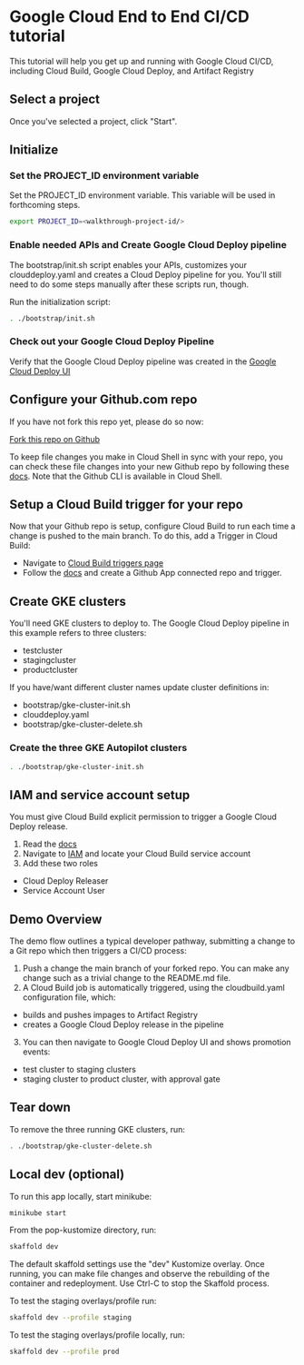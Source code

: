 <walkthrough-metadata>
  <meta name="title" content="Google Cloud CI/CD End-to-End Demo" />
  <meta name="description" content="Guide for helping you get up and running with Google Cloud CI/CD" />
  <meta name="component_id" content="102" />
</walkthrough-metadata>

<walkthrough-disable-features toc></walkthrough-disable-features>

# Google Cloud End to End CI/CD tutorial
This tutorial will help you get up and running with Google Cloud CI/CD, including Cloud Build, Google Cloud Deploy, and Artifact Registry

## Select a project

<walkthrough-project-setup billing="true"></walkthrough-project-setup>

Once you've selected a project, click "Start".

## Initialize

### Set the PROJECT_ID environment variable

Set the PROJECT_ID environment variable. This variable will be used in forthcoming steps.
```bash
export PROJECT_ID=<walkthrough-project-id/>
```

### Enable needed APIs and Create Google Cloud Deploy pipeline
The 
<walkthrough-editor-open-file filePath="bootstrap/init.sh">bootstrap/init.sh</walkthrough-editor-open-file>
script enables your APIs, customizes your 
<walkthrough-editor-open-file filePath="clouddeploy.yaml">
clouddeploy.yaml
</walkthrough-editor-open-file> 
and creates a Cloud Deploy pipeline for you. You'll still need to do some steps manually after these scripts run, though.

Run the initialization script:
```bash
. ./bootstrap/init.sh
```

### Check out your Google Cloud Deploy Pipeline

Verify that the Google Cloud Deploy pipeline was created in the 
[Google Cloud Deploy UI](https://console.cloud.google.com/deploy/delivery-pipelines)

## Configure your Github.com repo

If you have not fork this repo yet, please do so now:

[Fork this repo on Github](https://github.com/vszal/pop-kustomize/fork)

To keep file changes you make in Cloud Shell in sync with your repo, you can check these file changes into your new Github repo by following these [docs](https://docs.github.com/en/get-started/importing-your-projects-to-github/importing-source-code-to-github/adding-locally-hosted-code-to-github). Note that the Github CLI is available in Cloud Shell.


## Setup a Cloud Build trigger for your repo
Now that your Github repo is setup, configure Cloud Build to run each time a change is pushed to the main branch. To do this, add a Trigger in Cloud Build:
  * Navigate to [Cloud Build triggers page](https://console.cloud.google.com/cloud-build/triggers)
  * Follow the [docs](https://cloud.google.com/build/docs/automating-builds/build-repos-from-github) and create a Github App connected repo and trigger.

## Create GKE clusters
You'll need GKE clusters to deploy to. The Google Cloud Deploy pipeline in this example refers to three clusters:
* testcluster
* stagingcluster
* productcluster

If you have/want different cluster names update cluster definitions in:
* <walkthrough-editor-select-regex filePath="bootstrap/gke-cluster-init.sh" regex="cluster">bootstrap/gke-cluster-init.sh</walkthrough-editor-select-regex>
* <walkthrough-editor-select-regex filePath="clouddeploy.yaml" regex="cluster">clouddeploy.yaml</walkthrough-editor-select-regex>
* <walkthrough-editor-select-regex filePath="bootstrap/gke-cluster-delete.sh" regex="cluster">bootstrap/gke-cluster-delete.sh</walkthrough-editor-select-regex>


### Create the three GKE Autopilot clusters

```bash
. ./bootstrap/gke-cluster-init.sh
```

## IAM and service account setup
You must give Cloud Build explicit permission to trigger a Google Cloud Deploy release.
1. Read the [docs](https://cloud.google.com/deploy/docs/integrating)
2. Navigate to [IAM](https://console.cloud.google.com/iam-admin/iam) and locate your Cloud Build service account
3. Add these two roles
  * Cloud Deploy Releaser
  * Service Account User


## Demo Overview
The demo flow outlines a typical developer pathway, submitting a change to a Git repo which then triggers a CI/CD process:
1. Push a change the main branch of your forked repo. You can make any change such as a trivial change to the README.md file.
2. A Cloud Build job is automatically triggered, using the <walkthrough-editor-open-file filePath="cloudbuild.yaml">
cloudbuild.yaml</walkthrough-editor-open-file>  configuration file, which:
  * builds and pushes impages to Artifact Registry
  * creates a Google Cloud Deploy release in the pipeline
3. You can then navigate to Google Cloud Deploy UI and shows promotion events:
  * test cluster to staging clusters
  * staging cluster to product cluster, with approval gate


## Tear down

To remove the three running GKE clusters, run:
```bash
. ./bootstrap/gke-cluster-delete.sh
```

## Local dev (optional)

To run this app locally, start minikube:
```bash 
minikube start
```

From the pop-kustomize directory, run:
```bash
skaffold dev
```

The default skaffold settings use the "dev" Kustomize overlay. Once running, you can make file changes and observe the rebuilding of the container and redeployment. Use Ctrl-C to stop the Skaffold process.

To test the staging overlays/profile run:
```bash
skaffold dev --profile staging
```

To test the staging overlays/profile locally, run:
```bash
skaffold dev --profile prod
```